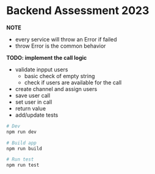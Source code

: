 # Backend Assessment 2023

**NOTE**
- every service will throw an Error if failed
- throw Error is the common behavior

**TODO: implement the call logic**
- validate inpput users
    - basic check of empty string
    - check if users are available for the call
- create channel and assign users
- save user call
- set user in call
- return value
- add/update tests


```bash
# Dev
npm run dev

# Build app
npm run build

# Run test
npm run test
```
